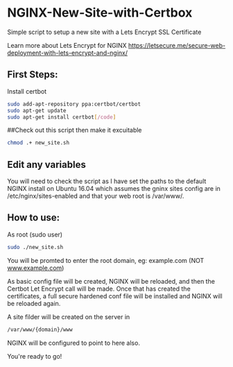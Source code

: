 # NGINX-New-Site-with-Certbox
Simple script to setup a new site with a Lets Encrypt SSL Certificate


Learn more about Lets Encrypt for NGINX
https://letsecure.me/secure-web-deployment-with-lets-encrypt-and-nginx/

## First Steps: 
Install certbot
``` bash
sudo add-apt-repository ppa:certbot/certbot
sudo apt-get update
sudo apt-get install certbot[/code]
```

##Check out this script then make it excuitable 
``` bash 
chmod .+ new_site.sh
```

## Edit any variables
You will need to check the script as I have set the paths to the default NGINX install on Ubuntu 16.04 which assumes the gninx sites config are in /etc/nginx/sites-enabled and that your web root is /var/www/. 

## How to use:
As root (sudo user)
``` bash
sudo ./new_site.sh
```

You will be promted to enter the root domain, eg: example.com (NOT www.example.com)

As basic config file will be created, NGINX will be reloaded, and then the Certbot Let Encrypt call will be made. 
Once that has created the certificates, a full secure hardened conf file will be installed and NGINX will be reloaded again. 

A site filder will be created on the server in 
``` bash 
/var/www/{domain}/www
```
NGINX will be configured to point to here also.


You're ready to go!
